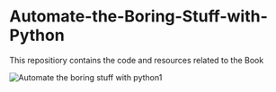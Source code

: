# Automate-the-Boring-Stuff-with-Python
This repositiory contains the code and resources related to the Book

![Automate the boring stuff with python1](https://github.com/nitinkrishnan/Automate-the-Boring-Stuff-with-Python/assets/100270525/2d5ed6ee-020c-4989-8f33-b125763cf464)

